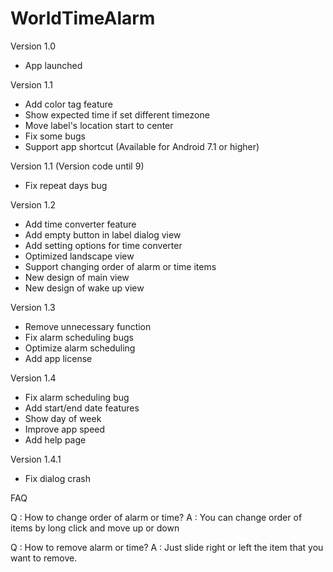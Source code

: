 # WorldTimeAlarm

Version 1.0
- App launched

Version 1.1
- Add color tag feature
- Show expected time if set different timezone
- Move label's location start to center
- Fix some bugs
- Support app shortcut (Available for Android 7.1 or higher)

Version 1.1 (Version code until 9)
- Fix repeat days bug

Version 1.2
- Add time converter feature
- Add empty button in label dialog view
- Add setting options for time converter
- Optimized landscape view
- Support changing order of alarm or time items
- New design of main view
- New design of wake up view

Version 1.3
- Remove unnecessary function
- Fix alarm scheduling bugs
- Optimize alarm scheduling
- Add app license

Version 1.4
- Fix alarm scheduling bug
- Add start/end date features
- Show day of week
- Improve app speed
- Add help page

Version 1.4.1
- Fix dialog crash

FAQ

Q : How to change order of alarm or time?
A : You can change order of items by long click and move up or down

Q : How to remove alarm or time?
A : Just slide right or left the item that you want to remove.
